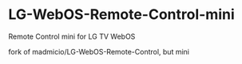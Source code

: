 # LG-WebOS-Remote-Control-mini
Remote Control mini for LG TV WebOS


fork of madmicio/LG-WebOS-Remote-Control, but mini